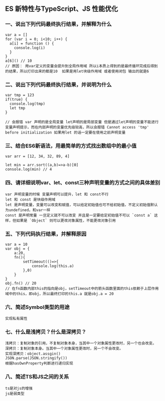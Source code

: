 ## ES 新特性与TypeScript、JS 性能优化

### 一、说出下列代码最终执行结果，并解释为什么
```
var a = []
for (var i = 0; i<10; i++) {
  a[i] = function () {
    console.log(i)
  }
}
a[6]() // 10  
// 原因： 用var定义的变量会提升到全局作用域 所以i本质上得到的是最终循环完成后得到的结果，所以打印出来的都是10  如果是用let块级作用域 或者使用闭包 输出的就是6 
```

### 二、说出下列代码最终执行结果，并说明为什么
```
var tmp = 123
if(true) {
  console.log(tmp) 
  let tmp
}

// 会报错 var 声明的是全局变量 let声明的是局部变量 但是通过let声明的变量不能进行变量声明提示，而在内部声明的变量优先级较高，所以会报错 Cannot access 'tmp' before initialization 如果用let 的话一定要在使用之前声明变量
```

### 三、结合ES6新语法，用最简单的方式找出数组中的最小值
```
var arr = [12, 34, 32, 89, 4]

let min = arr.sort((a,b)=>a-b)[0]
console.log(min) // 4
```

### 四、请详细说明var、let、const三种声明变量的方式之间的具体差别
```
var 声明变量的时候 变量声明可以提升，let 和 const不行
let 和 const 是块级作用域
let 是声明变量，变量可以改变和赋值，可以给定初始值也可不给初始值，不定义初始值默认为undefined，和var一样
const 是声明常量 一旦定义就不可以改变 并且是一定要给定初始值不可以 `const a` 这样，但如果是 `Object` 则可以更改对象属性，不能更改对象引用
```

### 五、下列代码执行结果，并解释原因
```
var a = 10
var obj = {
    a:20,
    fn(){
        setTimeout(()=>{
            console.log(this.a)
        },0)
    }
}
obj.fn() // 20
// 在fn函数内部this的指向是obj，setTimeout中的箭头函数里面的this依赖于上层作用域中的this，即obj，所以最终打印的this.a 就是obj.a = 20
```

### 六、简述Symbol类型的用途
```
实现私有属性
```

### 七、什么是浅拷贝？什么是深拷贝？
```
浅拷贝：复制对象的引用，不复制对象本身，当其中一个对象属性更改时，另一个也会改变。
深拷贝：复制对象本身。当其中一个对象属性更改时，另一个不会改变。
实现深拷贝：object.assgin()
JSON.parse(JSON.stringify())
根据hasOwnProperty判断进行递归实现
```

### 八、简述TS和JS之间的关系
```
ts是对js的增强
js是弱类型
```